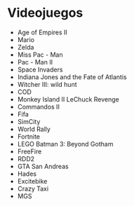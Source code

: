 # Videojuegos

* Age of Empires II
* Mario
* Zelda
* Miss Pac - Man
* Pac - Man II
* Space Invaders
* Indiana Jones and the Fate of Atlantis
* Witcher III: wild hunt
* COD
* Monkey Island II LeChuck Revenge
* Commandos II
* Fifa
* SimCity 
* World Rally
* Fortnite 
* LEGO Batman 3: Beyond Gotham
* FreeFire
* RDD2
* GTA San Andreas
* Hades
* Excitebike
* Crazy Taxi
* MGS
